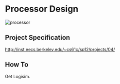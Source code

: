 Processor Design
===============

![processor]()

Project Specification
----

http://inst.eecs.berkeley.edu/~cs61c/sp12/projects/04/

How To
---

Get Logisim.

